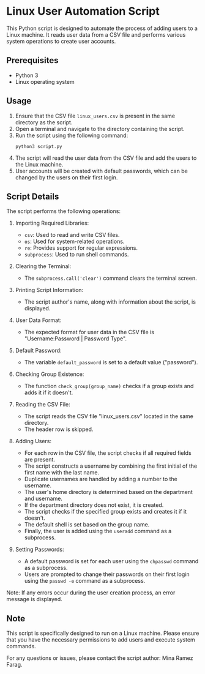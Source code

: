 # Linux User Automation Script

This Python script is designed to automate the process of adding users to a Linux machine. It reads user data from a CSV file and performs various system operations to create user accounts.

## Prerequisites
- Python 3
- Linux operating system

## Usage
1. Ensure that the CSV file `linux_users.csv` is present in the same directory as the script.
2. Open a terminal and navigate to the directory containing the script.
3. Run the script using the following command:
   ```
   python3 script.py
   ```
4. The script will read the user data from the CSV file and add the users to the Linux machine.
5. User accounts will be created with default passwords, which can be changed by the users on their first login.

## Script Details
The script performs the following operations:

1. Importing Required Libraries:
   - `csv`: Used to read and write CSV files.
   - `os`: Used for system-related operations.
   - `re`: Provides support for regular expressions.
   - `subprocess`: Used to run shell commands.

2. Clearing the Terminal:
   - The `subprocess.call('clear')` command clears the terminal screen.

3. Printing Script Information:
   - The script author's name, along with information about the script, is displayed.

4. User Data Format:
   - The expected format for user data in the CSV file is "Username:Password | Password Type".

5. Default Password:
   - The variable `default_password` is set to a default value ("password").

6. Checking Group Existence:
   - The function `check_group(group_name)` checks if a group exists and adds it if it doesn't.

7. Reading the CSV File:
   - The script reads the CSV file "linux_users.csv" located in the same directory.
   - The header row is skipped.

8. Adding Users:
   - For each row in the CSV file, the script checks if all required fields are present.
   - The script constructs a username by combining the first initial of the first name with the last name.
   - Duplicate usernames are handled by adding a number to the username.
   - The user's home directory is determined based on the department and username.
   - If the department directory does not exist, it is created.
   - The script checks if the specified group exists and creates it if it doesn't.
   - The default shell is set based on the group name.
   - Finally, the user is added using the `useradd` command as a subprocess.

9. Setting Passwords:
   - A default password is set for each user using the `chpasswd` command as a subprocess.
   - Users are prompted to change their passwords on their first login using the `passwd -e` command as a subprocess.

Note: If any errors occur during the user creation process, an error message is displayed.

## Note
This script is specifically designed to run on a Linux machine. Please ensure that you have the necessary permissions to add users and execute system commands.

For any questions or issues, please contact the script author: Mina Ramez Farag.

